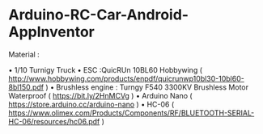 # Arduino-RC-Car-Android-AppInventor





Material : 

• 1/10 Turnigy Truck 
• ESC :QuicRUn 10BL60 Hobbywing  ( http://www.hobbywing.com/products/enpdf/quicrunwp10bl30-10bl60-8bl150.pdf )
• Brushless engine : Turngy F540 3300KV Brushless Motor Waterproof ( https://bit.ly/2HnMCVg  )
• Arduino Nano ( https://store.arduino.cc/arduino-nano )
• HC-06  ( https://www.olimex.com/Products/Components/RF/BLUETOOTH-SERIAL-HC-06/resources/hc06.pdf )




